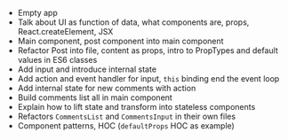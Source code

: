 - Empty app
- Talk about UI as function of data, what components are, props, React.createElement, JSX
- Main component, post component into main component
- Refactor Post into file, content as props, intro to PropTypes and default values in ES6 classes
- Add input and introduce internal state
- Add action and event handler for input, `this` binding end the event loop
- Add internal state for new comments with action
- Build comments list all in main component
- Explain how to lift state and transform into stateless components
- Refactors `CommentsList` and `CommentsInput` in their own files
- Component patterns, HOC (`defaultProps` HOC as example)
